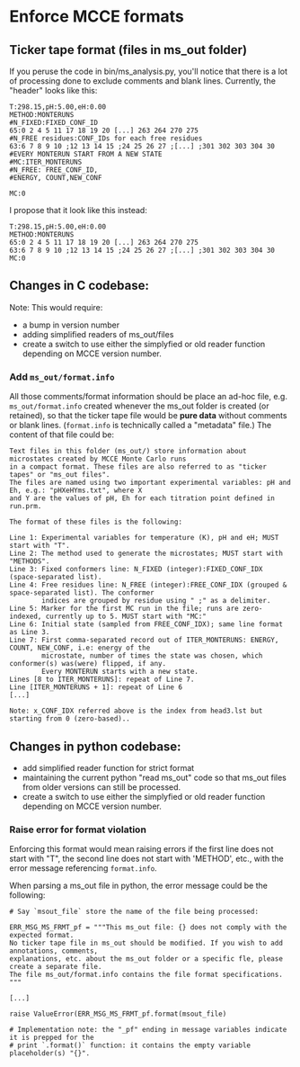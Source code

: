 # Enforce MCCE formats


## Ticker tape format (files in ms_out folder)
If you peruse the code in bin/ms_analysis.py, you'll notice that there is a lot of processing done to
exclude comments and blank lines.
Currently, the "header" looks like this:
```
T:298.15,pH:5.00,eH:0.00
METHOD:MONTERUNS
#N_FIXED:FIXED_CONF_ID
65:0 2 4 5 11 17 18 19 20 [...] 263 264 270 275
#N_FREE residues:CONF_IDs for each free residues
63:6 7 8 9 10 ;12 13 14 15 ;24 25 26 27 ;[...] ;301 302 303 304 30
#EVERY MONTERUN START FROM A NEW STATE
#MC:ITER_MONTERUNS
#N_FREE: FREE_CONF_ID,
#ENERGY, COUNT,NEW_CONF

MC:0
```

I propose that it look like this instead:
```
T:298.15,pH:5.00,eH:0.00
METHOD:MONTERUNS
65:0 2 4 5 11 17 18 19 20 [...] 263 264 270 275
63:6 7 8 9 10 ;12 13 14 15 ;24 25 26 27 ;[...] ;301 302 303 304 30
MC:0
```

## Changes in C codebase:
Note: This would require:
  - a bump in version number
  - adding simplified readers of ms_out/files
  - create a switch to use either the simplyfied or old reader function depending on MCCE version number.


### Add `ms_out/format.info`
All those comments/format information should be place an ad-hoc file, e.g. `ms_out/format.info`
created whenever the ms_out folder is created (or retained), so that the ticker tape file would be __pure
data__ without comments or blank lines. (`format.info` is technically called a "metadata" file.)
The content of that file could be:
```
Text files in this folder (ms_out/) store information about microstates created by MCCE Monte Carlo runs
in a compact format. These files are also referred to as "ticker tapes" or "ms_out files".
The files are named using two important experimental variables: pH and Eh, e.g.: "pHXeHYms.txt", where X
and Y are the values of pH, Eh for each titration point defined in run.prm.

The format of these files is the following:

Line 1: Experimental variables for temperature (K), pH and eH; MUST start with "T".
Line 2: The method used to generate the microstates; MUST start with "METHODS".
Line 3: Fixed conformers line: N_FIXED (integer):FIXED_CONF_IDX (space-separated list).
Line 4: Free residues line: N_FREE (integer):FREE_CONF_IDX (grouped & space-separated list). The conformer
        indices are grouped by residue using " ;" as a delimiter.
Line 5: Marker for the first MC run in the file; runs are zero-indexed, currently up to 5. MUST start with "MC:"
Line 6: Initial state (sampled from FREE_CONF_IDX); same line format as Line 3.
Line 7: First comma-separated record out of ITER_MONTERUNS: ENERGY, COUNT, NEW_CONF, i.e: energy of the
        microstate, number of times the state was chosen, which conformer(s) was(were) flipped, if any.
        Every MONTERUN starts with a new state.
Lines [8 to ITER_MONTERUNS]: repeat of Line 7.
Line [ITER_MONTERUNS + 1]: repeat of Line 6
[...]

Note: x_CONF_IDX referred above is the index from head3.lst but starting from 0 (zero-based)..
```

## Changes in python codebase:
  - add simplified reader function for strict format
  - maintaining the current python "read ms_out" code so that ms_out files from older versions can still be processed.
  - create a switch to use either the simplyfied or old reader function depending on MCCE version number.


### Raise error for format violation
Enforcing this format would mean raising errors if the first line does not start with "T", the second
line does not start with 'METHOD', etc., with the error message referencing `format.info`.

When parsing a ms_out file in python, the error message could be the following:
```
# Say `msout_file` store the name of the file being processed:

ERR_MSG_MS_FRMT_pf = """This ms_out file: {} does not comply with the expected format.
No ticker tape file in ms_out should be modified. If you wish to add annotations, comments,
explanations, etc. about the ms_out folder or a specific fle, please create a separate file.
The file ms_out/format.info contains the file format specifications.
"""

[...]

raise ValueError(ERR_MSG_MS_FRMT_pf.format(msout_file)

# Implementation note: the "_pf" ending in message variables indicate it is prepped for the
# print `.format()` function: it contains the empty variable placeholder(s) "{}".

```
